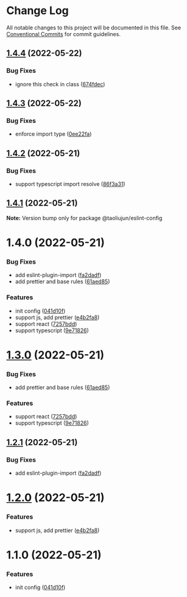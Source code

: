 # Change Log

All notable changes to this project will be documented in this file.
See [Conventional Commits](https://conventionalcommits.org) for commit guidelines.

## [1.4.4](https://github.com/taoliujun/npm-packages/compare/@taoliujun/eslint-config@1.4.3...@taoliujun/eslint-config@1.4.4) (2022-05-22)


### Bug Fixes

* ignore this check in class ([674fdec](https://github.com/taoliujun/npm-packages/commit/674fdec5666395c9993e80c38f3073c54ee1c3fc))





## [1.4.3](https://github.com/taoliujun/npm-packages/compare/@taoliujun/eslint-config@1.4.2...@taoliujun/eslint-config@1.4.3) (2022-05-22)


### Bug Fixes

* enforce import type ([0ee22fa](https://github.com/taoliujun/npm-packages/commit/0ee22fa35bf2464ac078732b71621bfeaa2c3cba))





## [1.4.2](https://github.com/taoliujun/npm-packages/compare/@taoliujun/eslint-config@1.4.1...@taoliujun/eslint-config@1.4.2) (2022-05-21)


### Bug Fixes

* support typescript import resolve ([86f3a31](https://github.com/taoliujun/npm-packages/commit/86f3a31a544397bdcceca3107262d0815f8331b3))





## [1.4.1](https://github.com/taoliujun/npm-packages/compare/@taoliujun/eslint-config@1.4.0...@taoliujun/eslint-config@1.4.1) (2022-05-21)

**Note:** Version bump only for package @taoliujun/eslint-config





# 1.4.0 (2022-05-21)


### Bug Fixes

* add eslint-plugin-import ([fa2dadf](https://github.com/taoliujun/npm-packages/commit/fa2dadfaa2e56dd0a710fd23c48a2db1ae3ff408))
* add prettier and base rules ([61aed85](https://github.com/taoliujun/npm-packages/commit/61aed852ab121410cf1abd7c1c351903105c9207))


### Features

* init config ([041d10f](https://github.com/taoliujun/npm-packages/commit/041d10f536ce1cd4175944fb57fc21ed08631690))
* support js, add prettier ([e4b2fa8](https://github.com/taoliujun/npm-packages/commit/e4b2fa8177e0e7e0890add1e191673e41f5f0e33))
* support react ([7257bdd](https://github.com/taoliujun/npm-packages/commit/7257bdd300d06fa0c8c28d73449b68ea8af96517))
* support typescript ([9e71826](https://github.com/taoliujun/npm-packages/commit/9e71826654b7220e19068086a3c2d359e3157160))





# [1.3.0](https://github.com/taoliujun/npm-packages/compare/@taoliujun/eslint@1.2.1...@taoliujun/eslint@1.3.0) (2022-05-21)


### Bug Fixes

* add prettier and base rules ([61aed85](https://github.com/taoliujun/npm-packages/commit/61aed852ab121410cf1abd7c1c351903105c9207))


### Features

* support react ([7257bdd](https://github.com/taoliujun/npm-packages/commit/7257bdd300d06fa0c8c28d73449b68ea8af96517))
* support typescript ([9e71826](https://github.com/taoliujun/npm-packages/commit/9e71826654b7220e19068086a3c2d359e3157160))





## [1.2.1](https://github.com/taoliujun/npm-packages/compare/@taoliujun/eslint@1.2.0...@taoliujun/eslint@1.2.1) (2022-05-21)


### Bug Fixes

* add eslint-plugin-import ([fa2dadf](https://github.com/taoliujun/npm-packages/commit/fa2dadfaa2e56dd0a710fd23c48a2db1ae3ff408))





# [1.2.0](https://github.com/taoliujun/npm-packages/compare/@taoliujun/eslint@1.1.0...@taoliujun/eslint@1.2.0) (2022-05-21)


### Features

* support js, add prettier ([e4b2fa8](https://github.com/taoliujun/npm-packages/commit/e4b2fa8177e0e7e0890add1e191673e41f5f0e33))





# 1.1.0 (2022-05-21)


### Features

* init config ([041d10f](https://github.com/taoliujun/npm-packages/commit/041d10f536ce1cd4175944fb57fc21ed08631690))
